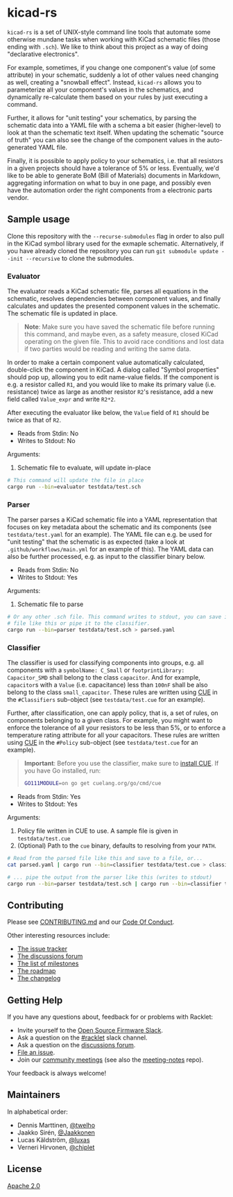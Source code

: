 # kicad-rs

`kicad-rs` is a set of UNIX-style command line tools that automate some otherwise mundane tasks when working with KiCad schematic files (those ending with `.sch`). We like to think about this project as a way of doing "declarative electronics".

For example, sometimes, if you change one component's value (of some attribute) in your schematic, suddenly a lot of other values need changing as well, creating a "snowball effect". Instead, `kicad-rs` allows you to parameterize all your component's values in the schematics, and dynamically re-calculate them based on your rules by just executing a command.

Further, it allows for "unit testing" your schematics, by parsing the schematic data into a YAML file with a schema a bit easier (higher-level) to look at than the schematic text itself. When updating the schematic "source of truth" you can also see the change of the component values in the auto-generated YAML file.

Finally, it is possible to apply policy to your schematics, i.e. that all resistors in a given projects should have a tolerance of 5% or less. Eventually, we'd like to be able to generate BoM (Bill of Materials) documents in Markdown, aggregating information on what to buy in one page, and possibly even have the automation order the right components from a electronic parts vendor.

## Sample usage

Clone this repository with the `--recurse-submodules` flag in order to also pull in the KiCad symbol library used for the exmaple schematic. Alternatively, if you have already cloned the repository you can run `git submodule update --init --recursive` to clone the submodules.

### Evaluator

The evaluator reads a KiCad schematic file, parses all equations in the schematic, resolves dependencies between component values, and finally calculates and updates the presented component values in the schematic. The schematic file is updated in place.

> **Note**: Make sure you have saved the schematic file before running this command, and maybe even, as a safety measure, closed KiCad operating on the given file. This to avoid race conditions and lost data if two parties would be reading and writing the same data.

In order to make a certain component value automatically calculated, double-click the component in KiCad. A dialog called "Symbol properties" should pop up, allowing you to edit name-value fields. If the component is e.g. a resistor called `R1`, and you would like to make its primary value (i.e. resistance) twice as large as another resistor `R2`'s resistance, add a new field called `Value_expr` and write `R2*2`.

After executing the evaluator like below, the `Value` field of `R1` should be twice as that of `R2`.

- Reads from Stdin: No
- Writes to Stdout: No

Arguments:

1. Schematic file to evaluate, will update in-place

```bash
# This command will update the file in place
cargo run --bin=evaluator testdata/test.sch
```

### Parser

The parser parses a KiCad schematic file into a YAML representation that focuses on key metadata about the schematic and its components (see `testdata/test.yaml` for an example). The YAML file can e.g. be used for "unit testing" that the schematic is as expected (take a look at `.github/workflows/main.yml` for an example of this). The YAML data can also be further processed, e.g. as input to the classifier binary below.

- Reads from Stdin: No
- Writes to Stdout: Yes

Arguments:

1. Schematic file to parse

```bash
# Or any other .sch file. This command writes to stdout, you can save it in a
# file like this or pipe it to the classifier.
cargo run --bin=parser testdata/test.sch > parsed.yaml
```

### Classifier

The classifier is used for classifying components into groups, e.g. all components with a `symbolName: C_Small` or `footprintLibrary: Capacitor_SMD` shall belong to the class `capacitor`. And for example, `capacitor`s with a `Value` (i.e. capacitance) less than `100nF` shall be also belong to the class `small_capacitor`. These rules are written using [CUE] in the `#Classifiers` sub-object (see `testdata/test.cue` for an example).

Further, after classification, one can apply policy, that is, a set of rules, on components belonging to a given class. For example, you might want to enforce the tolerance of all your resistors to be less than 5%, or to enforce a temperature rating attribute for all your capacitors. These rules are written using [CUE] in the `#Policy` sub-object (see `testdata/test.cue` for an example).

> **Important**: Before you use the classifier, make sure to [install CUE].
> If you have Go installed, run:
>
> ```bash
> GO111MODULE=on go get cuelang.org/go/cmd/cue
> ```

[CUE]: https://cuelang.org
[install CUE]: https://cuelang.org/docs/install/

- Reads from Stdin: Yes
- Writes to Stdout: Yes

Arguments:

1. Policy file written in CUE to use. A sample file is given in `testdata/test.cue`
2. (Optional) Path to the `cue` binary, defaults to resolving from your `PATH`.

```bash
# Read from the parsed file like this and save to a file, or...
cat parsed.yaml | cargo run --bin=classifier testdata/test.cue > classified.yaml

# ... pipe the output from the parser like this (writes to stdout)
cargo run --bin=parser testdata/test.sch | cargo run --bin=classifier testdata/test.cue
```

## Contributing

Please see [CONTRIBUTING.md](CONTRIBUTING.md) and our [Code Of Conduct](CODE_OF_CONDUCT.md).

Other interesting resources include:

- [The issue tracker](https://github.com/racklet/racklet/issues)
- [The discussions forum](https://github.com/racklet/racklet/discussions)
- [The list of milestones](https://github.com/racklet/racklet/milestones)
- [The roadmap](https://github.com/orgs/racklet/projects/1)
- [The changelog](https://github.com/racklet/racklet/blob/main/CHANGELOG.md)

## Getting Help

If you have any questions about, feedback for or problems with Racklet:

- Invite yourself to the [Open Source Firmware Slack](https://slack.osfw.dev/).
- Ask a question on the [#racklet](https://osfw.slack.com/messages/racklet/) slack channel.
- Ask a question on the [discussions forum](https://github.com/racklet/racklet/discussions).
- [File an issue](https://github.com/racklet/racklet/issues/new).
- Join our [community meetings](https://hackmd.io/@racklet/Sk8jHHc7_) (see also the [meeting-notes](https://github.com/racklet/meeting-notes) repo).

Your feedback is always welcome!

## Maintainers

In alphabetical order:

- Dennis Marttinen, [@twelho](https://github.com/twelho)
- Jaakko Sirén, [@Jaakkonen](https://github.com/Jaakkonen)
- Lucas Käldström, [@luxas](https://github.com/luxas)
- Verneri Hirvonen, [@chiplet](https://github.com/chiplet)

## License

[Apache 2.0](LICENSE)
